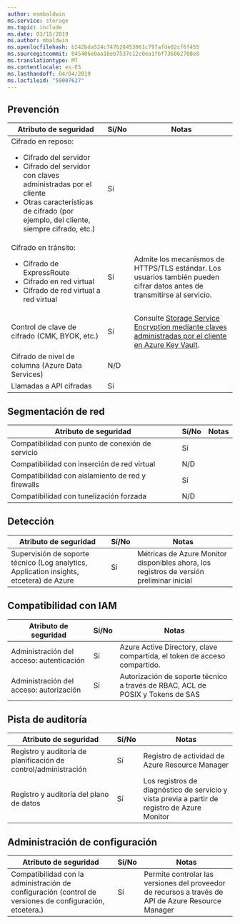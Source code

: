 ```yaml
---
author: msmbaldwin
ms.service: storage
ms.topic: include
ms.date: 03/15/2019
ms.author: mbaldwin
ms.openlocfilehash: b242bda524c747b28453061c797afde02cf6f455
ms.sourcegitcommit: 045406e0aa1beb7537c12c0ea1fbf736062708e8
ms.translationtype: MT
ms.contentlocale: es-ES
ms.lasthandoff: 04/04/2019
ms.locfileid: "59007627"
---
```

## <a name="preventative"></a>Prevención

| Atributo de seguridad | Sí/No | Notas |
|---|---|--|
| Cifrado en reposo:<ul><li>Cifrado del servidor</li><li>Cifrado del servidor con claves administradas por el cliente</li><li>Otras características de cifrado (por ejemplo, del cliente, siempre cifrado, etc.)</ul>| Sí |  |
| Cifrado en tránsito:<ul><li>Cifrado de ExpressRoute</li><li>Cifrado en red virtual</li><li>Cifrado de red virtual a red virtual</ul>| Sí | Admite los mecanismos de HTTPS/TLS estándar.  Los usuarios también pueden cifrar datos antes de transmitirse al servicio. |
| Control de clave de cifrado (CMK, BYOK, etc.)| Sí | Consulte [Storage Service Encryption mediante claves administradas por el cliente en Azure Key Vault](../articles/storage/common/storage-service-encryption-customer-managed-keys.md?toc=%2fazure%2fstorage%2fblobs%2ftoc.json).|
| Cifrado de nivel de columna (Azure Data Services)| N/D |  |
| Llamadas a API cifradas| Sí |  |

## <a name="network-segmentation"></a>Segmentación de red

| Atributo de seguridad | Sí/No | Notas |
|---|---|--|
| Compatibilidad con punto de conexión de servicio| Sí |  |
| Compatibilidad con inserción de red virtual| N/D |  |
| Compatibilidad con aislamiento de red y firewalls| Sí | |
| Compatibilidad con tunelización forzada | N/D |  |

## <a name="detection"></a>Detección

| Atributo de seguridad | Sí/No | Notas|
|---|---|--|
| Supervisión de soporte técnico (Log analytics, Application insights, etcetera) de Azure| Sí | Métricas de Azure Monitor disponibles ahora, los registros de versión preliminar inicial |

## <a name="iam-support"></a>Compatibilidad con IAM

| Atributo de seguridad | Sí/No | Notas|
|---|---|--|
| Administración del acceso: autenticación| Sí | Azure Active Directory, clave compartida, el token de acceso compartido. |
| Administración del acceso: autorización| Sí | Autorización de soporte técnico a través de RBAC, ACL de POSIX y Tokens de SAS |


## <a name="audit-trail"></a>Pista de auditoría

| Atributo de seguridad | Sí/No | Notas|
|---|---|--|
| Registro y auditoría de planificación de control/administración | Sí | Registro de actividad de Azure Resource Manager |
| Registro y auditoría del plano de datos| Sí | Los registros de diagnóstico de servicio y vista previa a partir de registro de Azure Monitor  |

## <a name="configuration-management"></a>Administración de configuración

| Atributo de seguridad | Sí/No | Notas|
|---|---|--|
| Compatibilidad con la administración de configuración (control de versiones de configuración, etcetera.)| Sí | Permite controlar las versiones del proveedor de recursos a través de API de Azure Resource Manager |